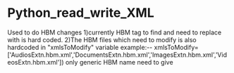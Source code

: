 # Python_read_write_XML
Used to do HBM changes
1)currently HBM tag to find and need to replace with is hard coded. 
2)The HBM files which need to modify is also hardcoded in "xmlsToModify" variable
example:--
xmlsToModify=['AudiosExtn.hbm.xml','DocumentsExtn.hbm.xml','ImagesExtn.hbm.xml','VideosExtn.hbm.xml']) only generic HBM name need to give
